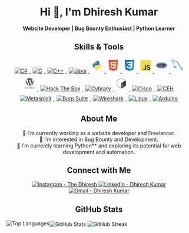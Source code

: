<h1 align="center">Hi 👋, I'm Dhiresh Kumar</h1>

<p align="center">
  <strong>Website Developer | Bug Bounty Enthusiast | Python Learner</strong>
</p>

<!-- Skills and Tools Section -->
<h2 align="center">Skills & Tools</h2>
<p align="center" style="display:block;" >
  <a href="https://learn.microsoft.com/en-us/dotnet/csharp/" target="_blank">
    <img src="https://encrypted-tbn0.gstatic.com/images?q=tbn:ANd9GcRH3nHZFQXO04HWHkHB9irDHsEb40VKK6ivwXbIIO6tANc9gmMOjw_ac5pJzIZjVNL5I78&usqp=CAU" alt="C#" height="30" style="margin: 5px;"/>
  </a>
  <a href="https://en.wikipedia.org/wiki/C_(programming_language)" target="_blank">
    <img src="https://upload.wikimedia.org/wikipedia/commons/thumb/1/18/C_Programming_Language.svg/570px-C_Programming_Language.svg.png?20201031132917" alt="C" height="30" style="margin: 5px;"/>
  </a>
  <a href="https://en.wikipedia.org/wiki/C%2B%2B" target="_blank">
    <img src="https://upload.wikimedia.org/wikipedia/commons/1/18/ISO_C%2B%2B_Logo.svg" alt="C++" height="30" style="margin: 5px;"/>
  </a>
  <a href="https://www.java.com" target="_blank">
    <img src="https://www.vectorlogo.zone/logos/java/java-icon.svg" alt="Java" height="30" style="margin: 5px;"/>
  </a>
  <a href="https://www.python.org" target="_blank">
    <img src="https://raw.githubusercontent.com/devicons/devicon/master/icons/python/python-original.svg" alt="Python" width="30" height="30" style="margin: 5px;"/>
  </a>
  <a href="https://www.w3.org/html/" target="_blank">
    <img src="https://raw.githubusercontent.com/devicons/devicon/master/icons/html5/html5-original.svg" alt="HTML5" width="30" height="30" style="margin: 5px;"/>
  </a>
  <a href="https://www.w3.org/Style/CSS/Overview.en.html" target="_blank">
    <img src="https://raw.githubusercontent.com/devicons/devicon/master/icons/css3/css3-original.svg" alt="CSS3" width="30" height="30" style="margin: 5px;"/>
  </a>
  <a href="https://developer.mozilla.org/en-US/docs/Web/JavaScript" target="_blank">
    <img src="https://raw.githubusercontent.com/devicons/devicon/master/icons/javascript/javascript-original.svg" alt="JavaScript" width="30" height="30" style="margin: 5px;"/>
  </a>
  <a href="https://www.php.net" target="_blank">
    <img src="https://raw.githubusercontent.com/devicons/devicon/master/icons/php/php-original.svg" alt="PHP" width="30" height="30" style="margin: 5px;"/>
  </a>
  <a href="https://www.mysql.com" target="_blank">
    <img src="https://raw.githubusercontent.com/devicons/devicon/master/icons/mysql/mysql-original.svg" alt="MySQL" width="30" height="30" style="margin: 5px;"/>
  </a>
  <a href="https://wordpress.org" target="_blank">
    <img src="https://raw.githubusercontent.com/devicons/devicon/master/icons/wordpress/wordpress-original.svg" alt="WordPress" width="30" height="30" style="margin: 5px;"/>
  </a>
  <a href="https://www.hackthebox.com" target="_blank">
    <img src="https://avatars.githubusercontent.com/u/31746234?s=280&v=4" alt="Hack The Box" width="30" height="30" style="margin: 5px;"/>
  </a>
  <a href="https://www.cybrary.it" target="_blank">
    <img src="https://avatars.githubusercontent.com/u/13155350?s=280&v=4" alt="Cybrary" width="30" height="30" style="margin: 5px;"/> 
  </a>
  <a href="https://www.gnu.org/software/bash/" target="_blank">
    <img src="https://raw.githubusercontent.com/devicons/devicon/master/icons/bash/bash-original.svg" alt="Bash" width="30" height="30" style="margin: 5px;"/>
  </a>
  <a href="https://www.cisco.com" target="_blank">
    <img src="https://static-00.iconduck.com/assets.00/cisco-icon-2048x2048-yvjuekbj.png" alt="Cisco" width="30" height="30" style="margin: 5px;"/>
  </a>
  <a href="https://www.eccouncil.org" target="_blank">
    <img src="https://m.eyeofriyadh.com/training/course_images/2019/03/213894c8472d9.png" alt="CEH" width="30" height="30" style="margin: 5px;"/>
  </a>
  <a href="https://www.metasploit.com" target="_blank">
    <img src="https://w7.pngwing.com/pngs/122/777/png-transparent-metasploit-project-penetration-test-security-hacker-computer-security-shellcode-ruby-blue-angle-logo.png" alt="Metasploit" height="30" style="margin: 5px;"/>
  </a>
  <a href="https://portswigger.net/burp" target="_blank">
    <img src="https://miro.medium.com/v2/resize:fit:710/0*FvyoEolATs1TVCy9.png" alt="Burp Suite" width="30" height="30" style="margin: 5px;"/>
  </a>
  <a href="https://www.wireshark.org" target="_blank">
    <img src="https://encrypted-tbn0.gstatic.com/images?q=tbn:ANd9GcQfzgAZpUPWyK4rOq_8VbyoLfSQ5FHTry9kmk6sOlTrzebC8RIOu9hdxgUaMmv3a3OqkQ8" alt="Wireshark" height="30" style="margin: 5px;"/>
  </a>
  <a href="https://www.linux.org" target="_blank">
    <img src="https://upload.wikimedia.org/wikipedia/commons/thumb/3/35/Tux.svg/1280px-Tux.svg.png" alt="Linux" height="30" style="margin: 5px;"/>
  </a>
  <a href="https://www.arduino.cc" target="_blank">
    <img src="https://camo.githubusercontent.com/f291ab881e7b284e6788559ce452a5aecb833d947503dbc3b33033bb7555e2c5/68747470733a2f2f63646e2e776f726c64766563746f726c6f676f2e636f6d2f6c6f676f732f61726475696e6f2d312e737667" alt="Arduino" height="30" style="margin: 5px;"/>
  </a>
</p>



<!-- About Me Section -->
<h2 align="center">About Me</h2>
<p align="center">
  👋 I’m currently working as a website developer and Freelancer.<br>
  👀 I’m interested in Bug Bounty and Development.<br>
  🌱 I’m currently learning Python** and exploring its potential for web development and automation.
</p>

<!-- Contact Section -->
<h2 align="center">Connect with Me</h2>
<p align="center">
  <a href="https://www.instagram.com/thedhiresh/" target="_blank" rel="noopener noreferrer">
    <img src="https://raw.githubusercontent.com/rahuldkjain/github-profile-readme-generator/master/src/images/icons/Social/instagram.svg" alt="Instagram - The Dhiresh" height="30" width="40" />
  </a>
  <a href="https://www.linkedin.com/in/dhiresh-kumar-b42b26308/" target="_blank" rel="noopener noreferrer">
    <img src="https://upload.wikimedia.org/wikipedia/commons/c/ca/LinkedIn_logo_initials.png" alt="LinkedIn - Dhiresh Kumar" height="30" width="30" />
  </a>
  <a href="mailto:kushwahadhiresh1@gmail.com" target="_blank" rel="noopener noreferrer">
    <img src="https://static-00.iconduck.com/assets.00/gmail-icon-1024x1024-09wrt8am.png" alt="Gmail - Dhiresh Kumar" height="30" width="30" />
  </a>
</p>

<!-- GitHub Stats Section -->
<h2 align="center">GitHub Stats</h2>
 <img align="left" src="https://github-readme-stats.vercel.app/api/top-langs?username=thedhiresh&show_icons=true&locale=en&layout=compact" alt="Top Languages" />
  <img align="center" src="https://github-readme-stats.vercel.app/api?username=thedhiresh&show_icons=true&locale=en" alt="GitHub Stats" />
  <img align="center" src="https://github-readme-streak-stats.herokuapp.com/?user=thedhiresh&" alt="GitHub Streak" />
